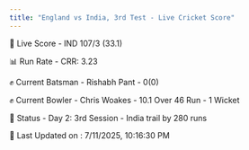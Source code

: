 ```yaml
---
title: "England vs India, 3rd Test - Live Cricket Score"
---
```


🔴 Live Score - IND 107/3 (33.1)  

📊 Run Rate - CRR: 3.23  

✊ Current Batsman - Rishabh Pant - 0(0)  

✊ Current Bowler - Chris Woakes - 10.1 Over 46 Run - 1 Wicket  

📑 Status - Day 2: 3rd Session - India trail by 280 runs

📝 Last Updated on : 7/11/2025, 10:16:30 PM  

